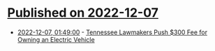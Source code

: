 # [Published on 2022-12-07](index.md)

* [2022-12-07, 01:49:00](https://soylentnews.org/article.pl?sid=22/12/06/1251201&from=rss) - [Tennessee Lawmakers Push $300 Fee for Owning an Electric Vehicle](https://soylentnews.org/article.pl?sid=22/12/06/1251201&from=rss)
